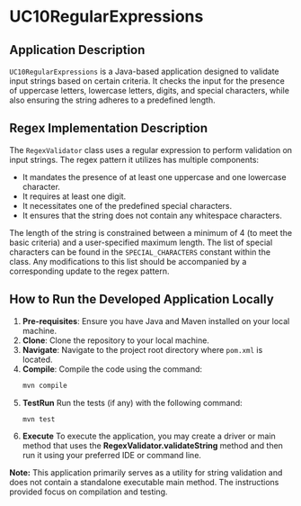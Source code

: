 # UC10RegularExpressions

## Application Description
`UC10RegularExpressions` is a Java-based application designed to validate input strings based on certain criteria. It checks the input for the presence of uppercase letters, lowercase letters, digits, and special characters, while also ensuring the string adheres to a predefined length.

## Regex Implementation Description
The `RegexValidator` class uses a regular expression to perform validation on input strings. The regex pattern it utilizes has multiple components:
- It mandates the presence of at least one uppercase and one lowercase character.
- It requires at least one digit.
- It necessitates one of the predefined special characters.
- It ensures that the string does not contain any whitespace characters.

The length of the string is constrained between a minimum of 4 (to meet the basic criteria) and a user-specified maximum length. The list of special characters can be found in the `SPECIAL_CHARACTERS` constant within the class. Any modifications to this list should be accompanied by a corresponding update to the regex pattern.

## How to Run the Developed Application Locally

1. **Pre-requisites**: Ensure you have Java and Maven installed on your local machine.
2. **Clone**: Clone the repository to your local machine.
3. **Navigate**: Navigate to the project root directory where `pom.xml` is located.
4. **Compile**: Compile the code using the command:
   ```bash
   mvn compile
5. **TestRun** Run the tests (if any) with the following command:
      ```bash
   mvn test

6. **Execute** To execute the application, you may create a driver or main method that uses the **RegexValidator.validateString** method and then run it using your preferred IDE or command line.

**Note:** This application primarily serves as a utility for string validation and does not contain a standalone executable main method. The instructions provided focus on compilation and testing.